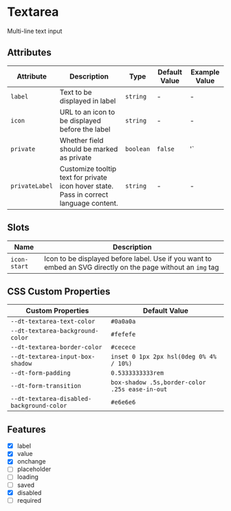 # Textarea
Multi-line text input

## Attributes
| Attribute | Description | Type | Default Value | Example Value | 
| --------- | ----------- | ---- | ------------- | ------------- |
| `label`   | Text to be displayed in label | `string` | - | - |
| `icon`    | URL to an icon to be displayed before the label | `string` | - | - |
| `private` | Whether field should be marked as private | `boolean` | `false` | '<dt-label private>` |
| `privateLabel` | Customize tooltip text for private icon hover state. Pass in correct language content. | `string` | - | - |

## Slots
| Name | Description |
| ---- | ----------- |
| `icon-start` | Icon to be displayed before label. Use if you want to embed an SVG directly on the page without an `img` tag |

## CSS Custom Properties
| Custom Properties   | Default Value   |
|---------------------|-----------------|
| `--dt-textarea-text-color`  | `#0a0a0a`  |
| `--dt-textarea-background-color`  | `#fefefe` |
| `--dt-textarea-border-color`  | `#cecece`   |
| `--dt-textarea-input-box-shadow`  | `inset 0 1px 2px hsl(0deg 0% 4% / 10%)`   |
| `--dt-form-padding`   | `0.5333333333rem`   |
| `--dt-form-transition` | `box-shadow .5s,border-color .25s ease-in-out`   |
| `--dt-textarea-disabled-background-color`   | `#e6e6e6`   |

## Features
- [x] label
- [x] value
- [x] onchange
- [ ] placeholder
- [ ] loading
- [ ] saved
- [x] disabled
- [ ] required
